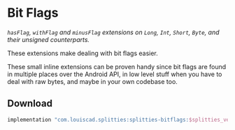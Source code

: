 # Bit Flags

*`hasFlag`, `withFlag` and `minusFlag` extensions on `Long`, `Int`, `Short`, `Byte`,
and their unsigned counterparts.*

These extensions make dealing with bit flags easier.
 
These small inline extensions can be proven handy since bit flags are found in
multiple places over the Android API, in low level stuff when you
have to deal with raw bytes, and maybe in your own codebase too.

## Download

```groovy
implementation "com.louiscad.splitties:splitties-bitflags:$splitties_version"
```
